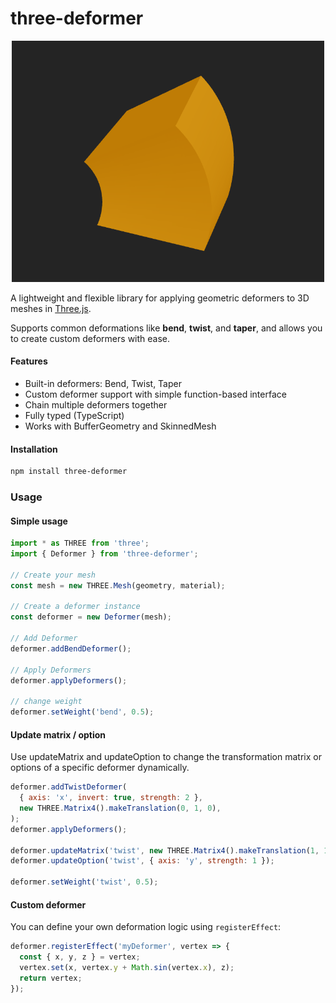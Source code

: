# three-deformer

<p align="center">
  <img src="../../image/bend_example.png" alt="three-deformer preview" width="500"/>
</p>

A lightweight and flexible library for applying geometric deformers to 3D meshes in [Three.js](https://threejs.org/).

Supports common deformations like **bend**, **twist**, and **taper**, and allows you to create custom deformers with ease.

#### Features

- Built-in deformers: Bend, Twist, Taper
- Custom deformer support with simple function-based interface
- Chain multiple deformers together
- Fully typed (TypeScript)
- Works with BufferGeometry and SkinnedMesh

#### Installation

```bash
npm install three-deformer
```

### Usage

#### Simple usage

```javascript
import * as THREE from 'three';
import { Deformer } from 'three-deformer';

// Create your mesh
const mesh = new THREE.Mesh(geometry, material);

// Create a deformer instance
const deformer = new Deformer(mesh);

// Add Deformer
deformer.addBendDeformer();

// Apply Deformers
deformer.applyDeformers();

// change weight
deformer.setWeight('bend', 0.5);
```

#### Update matrix / option

Use updateMatrix and updateOption to change the transformation matrix or options of a specific deformer dynamically.

```javascript
deformer.addTwistDeformer(
  { axis: 'x', invert: true, strength: 2 },
  new THREE.Matrix4().makeTranslation(0, 1, 0),
);
deformer.applyDeformers();

deformer.updateMatrix('twist', new THREE.Matrix4().makeTranslation(1, 1, 1));
deformer.updateOption('twist', { axis: 'y', strength: 1 });

deformer.setWeight('twist', 0.5);
```

#### Custom deformer

You can define your own deformation logic using `registerEffect`:

```javascript
deformer.registerEffect('myDeformer', vertex => {
  const { x, y, z } = vertex;
  vertex.set(x, vertex.y + Math.sin(vertex.x), z);
  return vertex;
});
```
